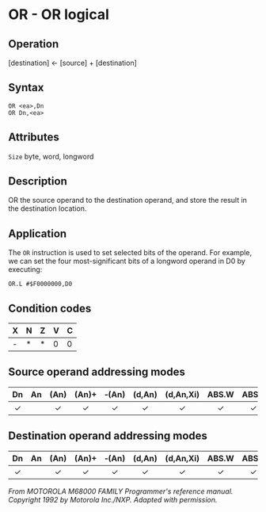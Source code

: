 # OR - OR logical

## Operation
[destination] ← [source] + [destination]

## Syntax
```assembly
OR <ea>,Dn
OR Dn,<ea>
```

## Attributes
`Size`  byte, word, longword

## Description
OR the source operand to the destination operand, and store the
result in the destination location.

## Application
The `OR` instruction is used to set selected bits of the operand. For
example, we can set the four most-significant bits of a longword
operand in D0 by executing:

```
OR.L #$F0000000,D0
```

## Condition codes
|X|N|Z|V|C|
|--|--|--|--|--|
|-|*|*|0|0|

## Source operand addressing modes
|Dn|An|(An)|(An)+|&#x2011;(An)|(d,An)|(d,An,Xi)|ABS.W|ABS.L|(d,PC)|(d,PC,Xn)|imm|
|:-:|:-:|:-:|:-:|:-:|:-:|:-:|:-:|:-:|:-:|:-:|:-:|
|✓||✓|✓|✓|✓|✓|✓|✓|✓|✓|✓|

## Destination operand addressing modes
|Dn|An|(An)|(An)+|&#x2011;(An)|(d,An)|(d,An,Xi)|ABS.W|ABS.L|(d,PC)|(d,PC,Xn)|imm|
|:-:|:-:|:-:|:-:|:-:|:-:|:-:|:-:|:-:|:-:|:-:|:-:|
|✓||✓|✓|✓|✓|✓|✓|✓||||

*From MOTOROLA M68000 FAMILY Programmer's reference manual. Copyright 1992 by Motorola Inc./NXP. Adapted with permission.*